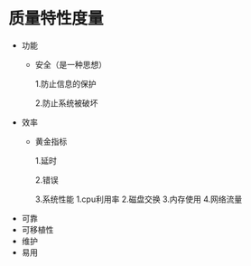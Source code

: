 # 质量特性度量
* 功能
    * 安全（是一种思想）

        1.防止信息的保护

        2.防止系统被破坏
* 效率
    * 黄金指标
    
        1.延时

        2.错误

        3.系统性能
            1.cpu利用率
            2.磁盘交换
            3.内存使用
            4.网络流量
* 可靠
* 可移植性
* 维护
* 易用
